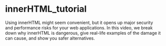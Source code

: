 # innerHTML_tutorial
Using innerHTML might seem convenient, but it opens up major security and performance risks for your web applications. In this video, we break down why innerHTML is dangerous, give real-life examples of the damage it can cause, and show you safer alternatives.
